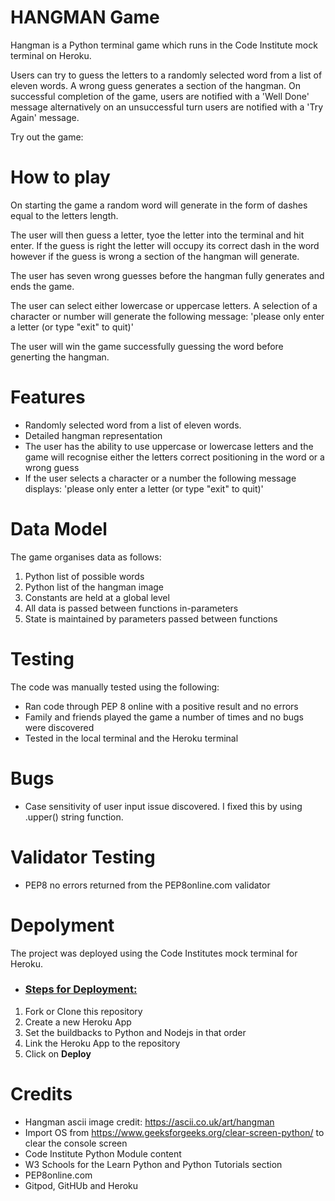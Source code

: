 # HANGMAN Game
Hangman is a Python terminal game which runs in the Code Institute mock terminal on Heroku.

Users can try to guess the letters to a randomly selected word from a list of eleven words. A wrong guess generates a section of the hangman. On successful completion of the game, users are notified with a 'Well Done' message alternatively on an unsuccessful turn users are notified with a 'Try Again' message.

Try out the game: 



# How to play

On starting the game a random word will generate in the form of dashes equal to the letters length.

The user will then guess a letter, tyoe the letter into the terminal and hit enter. If the guess is right the letter will occupy its correct dash in the word however if the guess is wrong a section of the hangman will generate.

The user has seven wrong guesses before the hangman fully generates and ends the game.

The user can select either lowercase or uppercase letters. A selection of a character or number will generate the following message: 'please only enter a letter (or type "exit" to quit)'

The user will win the game successfully guessing the word before generting the hangman.



# Features
* Randomly selected word from a list of eleven words.
* Detailed hangman representation
* The user has the ability to use uppercase or lowercase letters and the game will recognise either the letters correct positioning in the word or a wrong guess 
* If the user selects a character or a number the following message displays: 'please only enter a letter (or type "exit" to quit)'


# Data Model
The game organises data as follows:
1. Python list of possible words
2. Python list of the hangman image
3. Constants are held at a global level
4. All data is passed between functions in-parameters
5. State is maintained by parameters passed between functions


# Testing
The code was manually tested using the following:
* Ran code through PEP 8 online with a positive result and no errors
* Family and friends played the game a number of times and no bugs were discovered
* Tested in the local terminal and the Heroku terminal

# Bugs
* Case sensitivity of user input issue discovered. I fixed this by using .upper() string function.

# Validator Testing
* PEP8 no errors returned from the PEP8online.com validator

# Depolyment
The project was deployed using the Code Institutes mock terminal for Heroku.

- ### <u>Steps for Deployment:</u>
1. Fork or Clone this repository
2. Create a new Heroku App
3. Set the buildbacks to Python and Nodejs in that order
4. Link the Heroku App to the repository
5. Click on **Deploy**

# Credits
* Hangman ascii image credit: https://ascii.co.uk/art/hangman
* Import OS from https://www.geeksforgeeks.org/clear-screen-python/ to clear the console screen
* Code Institute Python Module content
* W3 Schools for the Learn Python and Python Tutorials section
* PEP8online.com
* Gitpod, GitHUb and Heroku